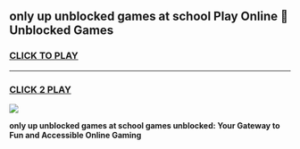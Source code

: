 
## only up unblocked games at school Play Online 👋 Unblocked Games
<h3>
<a href="https://premium.freeplayer.one?title=only_up_unblocked_games_at_school&ref=19F">CLICK TO PLAY</a></h3>
<hr>

<h3>
<a href="https://premium.freeplayer.one?title=only_up_unblocked_games_at_school&ref=19F">CLICK 2 PLAY</a>
  
</h3>

<a href="https://premium.freeplayer.one?title=only_up_unblocked_games_at_school&ref=19F"><img src="https://clearcache.store/games.png"></a>


**only up unblocked games at school games unblocked: Your Gateway to Fun and Accessible Online Gaming**
